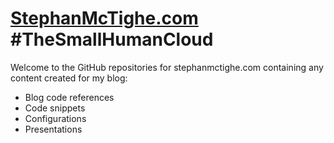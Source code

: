 # [StephanMcTighe.com](https://stephanmctighe.com) #TheSmallHumanCloud

Welcome to the GitHub repositories for stephanmctighe.com containing any content created for my blog:

* Blog code references
* Code snippets
* Configurations
* Presentations

